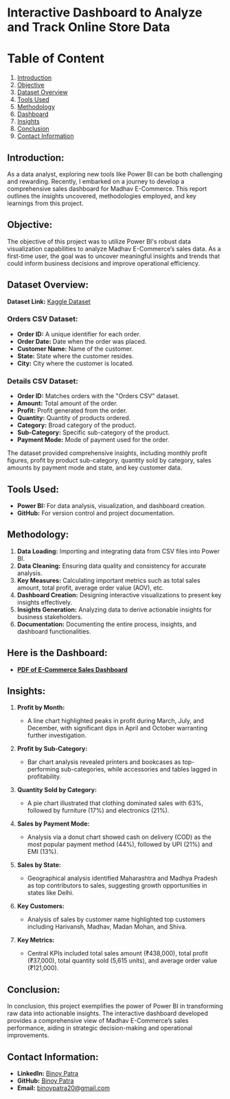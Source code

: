 # Interactive Dashboard to Analyze and Track Online Store Data

# Table of Content

1. [Introduction](#introduction)
2. [Objective](#objective)
3. [Dataset Overview](#dataset-overview)
4. [Tools Used](#tools-used)
5. [Methodology](#methodology)
6. [Dashboard](#here-is-the-dashboard)
7. [Insights](#insights)
8. [Conclusion](#conclusion)
9. [Contact Information](#contact-information)

## Introduction:
As a data analyst, exploring new tools like Power BI can be both challenging and rewarding. Recently, I embarked on a journey to develop a comprehensive sales dashboard for Madhav E-Commerce. This report outlines the insights uncovered, methodologies employed, and key learnings from this project.

## Objective:
The objective of this project was to utilize Power BI's robust data visualization capabilities to analyze Madhav E-Commerce’s sales data. As a first-time user, the goal was to uncover meaningful insights and trends that could inform business decisions and improve operational efficiency.

## Dataset Overview:
**Dataset Link:** [Kaggle Dataset](https://www.kaggle.com/datasets/mohammadkaiftahir/madhav-store-dataset)

### Orders CSV Dataset:
- **Order ID:** A unique identifier for each order.
- **Order Date:** Date when the order was placed.
- **Customer Name:** Name of the customer.
- **State:** State where the customer resides.
- **City:** City where the customer is located.

### Details CSV Dataset:
- **Order ID:** Matches orders with the "Orders CSV" dataset.
- **Amount:** Total amount of the order.
- **Profit:** Profit generated from the order.
- **Quantity:** Quantity of products ordered.
- **Category:** Broad category of the product.
- **Sub-Category:** Specific sub-category of the product.
- **Payment Mode:** Mode of payment used for the order.

The dataset provided comprehensive insights, including monthly profit figures, profit by product sub-category, quantity sold by category, sales amounts by payment mode and state, and key customer data.

## Tools Used:
- **Power BI:** For data analysis, visualization, and dashboard creation.
- **GitHub:** For version control and project documentation.

## Methodology:
1. **Data Loading:** Importing and integrating data from CSV files into Power BI.
2. **Data Cleaning:** Ensuring data quality and consistency for accurate analysis.
3. **Key Measures:** Calculating important metrics such as total sales amount, total profit, average order value (AOV), etc.
4. **Dashboard Creation:** Designing interactive visualizations to present key insights effectively.
5. **Insights Generation:** Analyzing data to derive actionable insights for business stakeholders.
6. **Documentation:** Documenting the entire process, insights, and dashboard functionalities.

## Here is the Dashboard: 
- **[PDF of E-Commerce Sales Dashboard](https://github.com/binoy-patra/E-Commerce-Sales-Analysis-Dashboard/blob/main/Madhav%20E-Commerce%20Sales%20Dashboard.pdf)**
## Insights:
1. **Profit by Month:**
   - A line chart highlighted peaks in profit during March, July, and December, with significant dips in April and October warranting further investigation.

2. **Profit by Sub-Category:**
   - Bar chart analysis revealed printers and bookcases as top-performing sub-categories, while accessories and tables lagged in profitability.

3. **Quantity Sold by Category:**
   - A pie chart illustrated that clothing dominated sales with 63%, followed by furniture (17%) and electronics (21%).

4. **Sales by Payment Mode:**
   - Analysis via a donut chart showed cash on delivery (COD) as the most popular payment method (44%), followed by UPI (21%) and EMI (13%).

5. **Sales by State:**
   - Geographical analysis identified Maharashtra and Madhya Pradesh as top contributors to sales, suggesting growth opportunities in states like Delhi.

6. **Key Customers:**
   - Analysis of sales by customer name highlighted top customers including Harivansh, Madhav, Madan Mohan, and Shiva.

7. **Key Metrics:**
   - Central KPIs included total sales amount (₹438,000), total profit (₹37,000), total quantity sold (5,615 units), and average order value (₹121,000).

## Conclusion:
In conclusion, this project exemplifies the power of Power BI in transforming raw data into actionable insights. The interactive dashboard developed provides a comprehensive view of Madhav E-Commerce’s sales performance, aiding in strategic decision-making and operational improvements.

## Contact Information:
- **LinkedIn:** [Binoy Patra](https://www.linkedin.com/in/binoy-patra-b9277b1b2?utm_source=share&utm_campaign=share_via&utm_content=profile&utm_medium=android_app)
- **GitHub:** [Binoy Patra](https://github.com/binoy-patra)
- **Email:** binoypatra20@gmail.com
